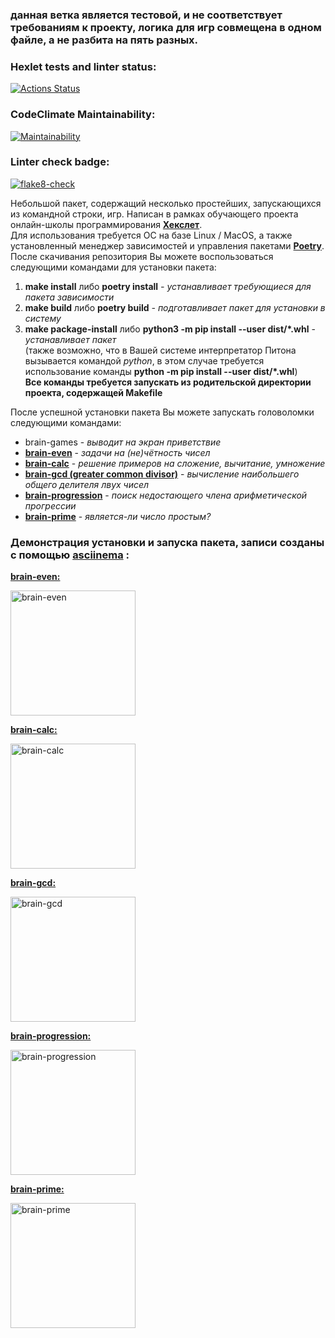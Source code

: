 ### данная ветка является тестовой, и не соответствует требованиям к проекту, логика для игр совмещена в одном файле, а не разбита на пять разных.


### Hexlet tests and linter status:
[![Actions Status](https://github.com/SergeyChalkov/python-project-lvl1/workflows/hexlet-check/badge.svg)](https://github.com/SergeyChalkov/python-project-lvl1/actions)
### CodeClimate Maintainability:
[![Maintainability](https://api.codeclimate.com/v1/badges/bf052ae5647e163be2a1/maintainability)](https://codeclimate.com/github/SergeyChalkov/python-project-lvl1/maintainability)
### Linter check badge:
[![flake8-check](https://github.com/SergeyChalkov/python-project-lvl1/actions/workflows/flake8_check.yml/badge.svg?event=push)](https://github.com/SergeyChalkov/python-project-lvl1/actions/workflows/flake8_check.yml)

Небольшой пакет, содержащий несколько простейших, запускающихся из командной строки, игр.
Написан в рамках обучающего проекта онлайн-школы программирования <a href="https://ru.hexlet.io/"><b>Хекслет</b></a>.<br>
Для использования требуется ОС на базе Linux / MacOS, а также установленный менеджер зависимостей и управления пакетами <a href="https://python-poetry.org/"><b>Poetry</b></a>.<br>
После скачивания репозитория Вы можете воспользоваться следующими командами для установки пакета:
1. **make install** либо **poetry install** *- устанавливает требующиеся для пакета зависимости*
2. **make build** либо **poetry build** *- подготавливает пакет для установки в систему*
3. **make package-install** либо **python3 -m pip install --user dist/\*.whl** - *устанавливает пакет*<br>
(также возможно, что в Вашей системе интерпретатор Питона вызывается командой *python*, в этом случае требуется использование команды **python -m pip install --user dist/\*.whl**)<br>
**Все команды требуется запускать из родительской директории проекта, содержащей Makefile**<br>

После успешной установки пакета Вы можете запускать головоломки следующими командами:
- brain-games - *выводит на экран приветствие*
- <a href="https://asciinema.org/a/449730"><b>brain-even</b></a> - *задачи на (не)чётность чисел*
- <a href="https://asciinema.org/a/450329"><b>brain-calc</b></a> - *решение примеров на сложение, вычитание, умножение*
- <a href="https://asciinema.org/a/450356"><b>brain-gcd (greater common divisor)</b></a> - *вычисление наибольшего общего делителя лвух чисел*
- <a href="https://asciinema.org/a/450466"><b>brain-progression</b></a> - *поиск недостающего члена арифметической прогрессии*
- <a href="https://asciinema.org/a/450526"><b>brain-prime</b></a> - *является-ли число простым?* 

### Демонстрация установки и запуска пакета, записи созданы с помощью <a href="https://asciinema.org/"><b>asciinema</b></a> :
<a href="https://asciinema.org/a/449730"><b>brain-even:</b></a>

<a href="https://asciinema.org/a/449730"><img src="https://asciinema.org/a/449730.svg" alt="brain-even" title="brain-even game" width="200"/></a>

<a href="https://asciinema.org/a/450329"><b>brain-calc:</b></a>

<a href="https://asciinema.org/a/452547"><img src="https://asciinema.org/a/452547.svg" alt="brain-calc" title="brain-calc game" width="200"/></a>

<a href="https://asciinema.org/a/450356"><b>brain-gcd:</b></a>

<a href="https://asciinema.org/a/450356"><img src="https://asciinema.org/a/450356.svg" alt="brain-gcd" title="brain-gcd game" width="200" /></a>

<a href="https://asciinema.org/a/450466"><b>brain-progression:</b></a>

<a href="https://asciinema.org/a/450466"><img src="https://asciinema.org/a/450466.svg" alt="brain-progression" title="brain-progression game" width="200" /></a>

<a href="https://asciinema.org/a/450526"><b>brain-prime:</b></a>

<a href="https://asciinema.org/a/450526"><img src="https://asciinema.org/a/450526.svg" alt="brain-prime" title="brain-prime game" width="200" /></a>

